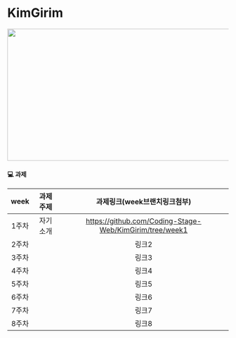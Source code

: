 # KimGirim
<img src="https://user-images.githubusercontent.com/93020734/224770541-810ae061-8d17-46c7-8076-7a927fdc3f17.png" width="600" height="300" />

#### 💻 과제

|**week**|과제주제|과제링크(week브랜치링크첨부)|
|:---:|:---:|:---:|
|1주차|     자기소개   |https://github.com/Coding-Stage-Web/KimGirim/tree/week1|
|2주차|                |링크2|
|3주차|                |링크3|
|4주차|                |링크4|
|5주차|                |링크5|
|6주차|                |링크6|
|7주차|                |링크7|
|8주차|                |링크8|

